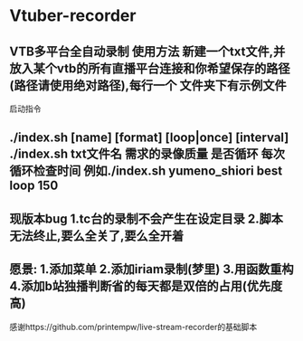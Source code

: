 # Vtuber-recorder
VTB多平台全自动录制
使用方法
新建一个txt文件,并放入某个vtb的所有直播平台连接和你希望保存的路径(路径请使用绝对路径),每行一个
文件夹下有示例文件
------------------------------------------------------------
启动指令

./index.sh [name] [format] [loop|once] [interval]
./index.sh txt文件名 需求的录像质量 是否循环 每次循环检查时间 
例如./index.sh yumeno_shiori best loop 150
------------------------------------------------------------
现版本bug
1.tc台的录制不会产生在设定目录
2.脚本无法终止,要么全关了,要么全开着
------------------------------------------------------------
愿景:
1.添加菜单
2.添加iriam录制(梦里)
3.用函数重构
4.添加b站独播判断省的每天都是双倍的占用(优先度高)
------------------------------------------------------------

感谢https://github.com/printempw/live-stream-recorder的基础脚本
